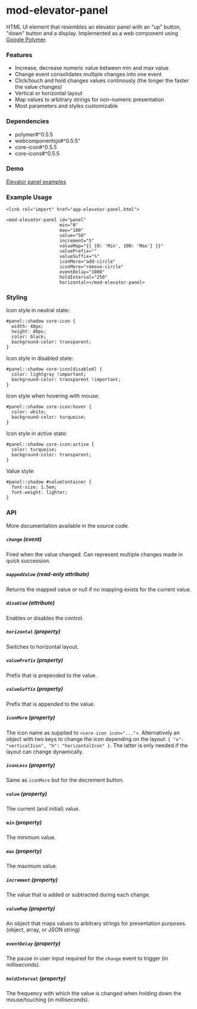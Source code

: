 # mod-elevator-panel

HTML UI element that resembles an elevator panel with an "up" button, "down" button and a display.
Implemented as a web component using [Google Polymer](https://www.polymer-project.org).

### Features

 * Increase, decrease numeric value between min and max value
 * Change event consolidates multiple changes into one event
 * Click/touch and hold changes values continously (the longer the faster the value changes)
 * Vertical or horizontal layout
 * Map values to arbitrary strings for non-numeric presentation
 * Most parameters and styles customizable

### Dependencies

 * polymer#^0.5.5
 * webcomponentsjs#^0.5.5"
 * core-icon#^0.5.5
 * core-icons#^0.5.5

### Demo

[Elevator panel examples](http://oliverdm.github.io/mod-elevator-panel/demo.html)

### Example Usage

```
<link rel="import" href="app-elevator-panel.html">

<mod-elevator-panel id="panel"
                    min="0"
                    max="100"
                    value="50"
                    increment="5"
                    valueMap="{{ {0: 'Min', 100: 'Max'} }}"
                    valuePrefix=""
                    valueSuffix="%"
                    iconMore="add-circle"
                    iconMore="remove-circle"
                    eventDelay="1000"
                    holdInterval="250"
                    horizontal></mod-elevator-panel>
```

### Styling

Icon style in neutral state:
```
#panel::shadow core-icon {
  width: 48px;
  height: 48px;
  color: black;
  background-color: transparent;
}
```

Icon style in disabled state:
```
#panel::shadow core-icon[disabled] {
  color: lightgray !important;
  background-color: transparent !important;
}
```

Icon style when hovering with mouse:
```
#panel::shadow core-icon:hover {
  color: white;
  background-color: turquoise;
}
```

Icon style in active state:
```
#panel::shadow core-icon:active {
  color: turquoise;
  background-color: transparent;
}
```

Value style:
```
#panel::shadow #valueContainer {
  font-size: 1.5em;
  font-weight: lighter;
}
```

### <mod-elevator-panel> API

More documentation available in the source code.

##### `change` (event)

Fired when the value changed.
Can represent multiple changes made in quick succession.

##### `mappedValue` (read-only attribute)

Returns the mapped value or null if no mapping exists for the current value.

##### `disabled` (attribute)

Enables or disables the control.

##### `horizontal` (property)

Switches to horizontal layout.

##### `valuePrefix` (property)

Prefix that is prepended to the value.

##### `valueSuffix` (property)

Prefix that is appended to the value.

##### `iconMore` (property)

The icon name as supplied to `<core-icon icon="...">`.
Alternatively an object with two keys to change the icon depending on the layout: `{ "v": "verticalIcon", "h": "horizontalIcon" }`.
The latter is only needed if the layout can change dynamically.

##### `iconLess` (property)

Same as `iconMore` but for the decrement button.

##### `value` (property)

The current (and initial) value.

##### `min` (property)

The minimum value.

##### `max` (property)

The maximum value.

##### `increment` (property)

The value that is added or subtracted during each change.

##### `valueMap` (property)

An object that maps values to arbitrary strings for presentation purposes. (object, array, or JSON string)

##### `eventDelay` (property)

The pause in user input required for the `change` event to trigger (in milliseconds).

##### `holdInterval` (property)

The frequency with which the value is changed when holding down the mouse/touching (in milliseconds).